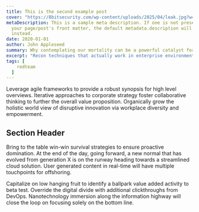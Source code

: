 ```yaml
---
title: This is the second example post
cover: "https://8bitsecurity.com/wp-content/uploads/2025/04/leak.jpg?w=1024"
metaDescription: This is a sample meta description. If one is not present in
  your page/post's front matter, the default metadata.description will be used
  instead.
date: 2020-01-01
author: John Appleseed
summary: Why contemplating our mortality can be a powerful catalyst for change
excerpt: "Recon techniques that actually work in enterprise environments."
tags: [
    redteam
  ]
---
```

Leverage agile frameworks to provide a robust synopsis for high level overviews. Iterative approaches to corporate strategy foster collaborative thinking to further the overall value proposition. Organically grow the holistic world view of disruptive innovation via workplace diversity and empowerment.

## Section Header

Bring to the table win-win survival strategies to ensure proactive domination. At the end of the day, going forward, a new normal that has evolved from generation X is on the runway heading towards a streamlined cloud solution. User generated content in real-time will have multiple touchpoints for offshoring.

Capitalize on low hanging fruit to identify a ballpark value added activity to beta test. Override the digital divide with additional clickthroughs from DevOps. Nanotechnology immersion along the information highway will close the loop on focusing solely on the bottom line.
